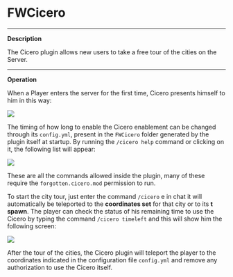 # FWCicero
___
**Description**

The Cicero plugin allows new users to take a free tour of the cities on the Server.
___

**Operation**

When a Player enters the server for the first time, Cicero presents himself to him in this way:

<img src="https://forum.forgottenworld.it/uploads/default/optimized/2X/b/b45b5cdfbcd98134b45ff775bcc20253fac27fce_2_690x132.png">

The timing of how long to enable the Cicero enablement can be changed through its `config.yml`, present in the `FWCicero` folder generated by the plugin itself at startup.
By running the `/cicero help` command or clicking on it, the following list will appear:

<img src="https://forum.forgottenworld.it/uploads/default/original/2X/f/f600bccdc2e2647b397fb1d70437c7dfaefef94a.png">

These are all the commands allowed inside the plugin, many of these require the `forgotten.cicero.mod` permission to run.

To start the city tour, just enter the command `/cicero` e in chat
it will automatically be teleported to the **coordinates set** for that city or to its **t spawn**.
The player can check the status of his remaining time to use the Cicero by typing the command `/cicero timeleft` and this will show him the following screen:

<img src="https://forum.forgottenworld.it/uploads/default/original/2X/a/a58f726714b88cfbd5db9bc1f59f5b8c7dfecb42.png">

After the tour of the cities, the Cicero plugin will teleport the player to the coordinates indicated in the configuration file `config.yml` and remove any authorization to use the Cicero itself.
